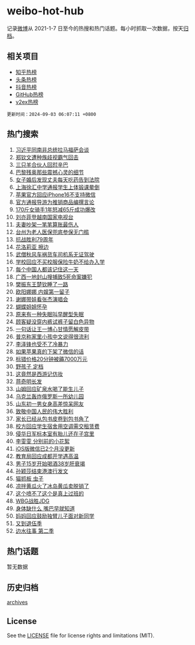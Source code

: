 # weibo-hot-hub

记录[微博](https://www.weibo.com)从 2021-1-7 日至今的热搜和热门话题。每小时抓取一次数据，按天[归档](archives)。

## 相关项目

- [知乎热榜](https://github.com/lonnyzhang423/zhihu-hot-hub)
- [头条热榜](https://github.com/lonnyzhang423/toutiao-hot-hub)
- [抖音热榜](https://github.com/lonnyzhang423/douyin-hot-hub)
- [GitHub热榜](https://github.com/lonnyzhang423/github-hot-hub)
- [v2ex热榜](https://github.com/lonnyzhang423/v2ex-hot-hub)


`更新时间：2024-09-03 06:07:11 +0800`

## 热门搜索

1. [习近平同南非总统拉马福萨会谈](https://m.weibo.cn/search?containerid=100103type%3D1%26t%3D10%26q%3D%23%E4%B9%A0%E8%BF%91%E5%B9%B3%E5%90%8C%E5%8D%97%E9%9D%9E%E6%80%BB%E7%BB%9F%E6%8B%89%E9%A9%AC%E7%A6%8F%E8%90%A8%E4%BC%9A%E8%B0%88%23&stream_entry_id=51&isnewpage=1&extparam=seat%3D1%26stream_entry_id%3D51%26c_type%3D51%26q%3D%2523%25E4%25B9%25A0%25E8%25BF%2591%25E5%25B9%25B3%25E5%2590%258C%25E5%258D%2597%25E9%259D%259E%25E6%2580%25BB%25E7%25BB%259F%25E6%258B%2589%25E9%25A9%25AC%25E7%25A6%258F%25E8%2590%25A8%25E4%25BC%259A%25E8%25B0%2588%2523%26cate%3D10103%26dgr%3D0%26pos%3D0%26filter_type%3Drealtimehot%26display_time%3D1725314830%26pre_seqid%3D172531483056700656108)
1. [郑钦文遭种族歧视霸气回击](https://m.weibo.cn/search?containerid=100103type%3D1%26t%3D10%26q%3D%23%E9%83%91%E9%92%A6%E6%96%87%E9%81%AD%E7%A7%8D%E6%97%8F%E6%AD%A7%E8%A7%86%E9%9C%B8%E6%B0%94%E5%9B%9E%E5%87%BB%23&stream_entry_id=31&isnewpage=1&extparam=seat%3D1%26stream_entry_id%3D31%26flag%3D2%26filter_type%3Drealtimehot%26dgr%3D0%26c_type%3D31%26lcate%3D5001%26band_rank%3D1%26cate%3D5001%26realpos%3D1%26pos%3D0%26q%3D%2523%25E9%2583%2591%25E9%2592%25A6%25E6%2596%2587%25E9%2581%25AD%25E7%25A7%258D%25E6%2597%258F%25E6%25AD%25A7%25E8%25A7%2586%25E9%259C%25B8%25E6%25B0%2594%25E5%259B%259E%25E5%2587%25BB%2523%26display_time%3D1725314830%26pre_seqid%3D172531483056700656108)
1. [三只羊合伙人回怼辛巴](https://m.weibo.cn/search?containerid=100103type%3D1%26t%3D10%26q%3D%23%E4%B8%89%E5%8F%AA%E7%BE%8A%E5%90%88%E4%BC%99%E4%BA%BA%E5%9B%9E%E6%80%BC%E8%BE%9B%E5%B7%B4%23&stream_entry_id=31&isnewpage=1&extparam=seat%3D1%26stream_entry_id%3D31%26flag%3D2%26filter_type%3Drealtimehot%26dgr%3D0%26c_type%3D31%26lcate%3D5001%26band_rank%3D2%26cate%3D5001%26realpos%3D2%26pos%3D1%26q%3D%2523%25E4%25B8%2589%25E5%258F%25AA%25E7%25BE%258A%25E5%2590%2588%25E4%25BC%2599%25E4%25BA%25BA%25E5%259B%259E%25E6%2580%25BC%25E8%25BE%259B%25E5%25B7%25B4%2523%26display_time%3D1725314830%26pre_seqid%3D172531483056700656108)
1. [巴黎残奥那些震撼心灵的细节](https://m.weibo.cn/search?containerid=100103type%3D1%26t%3D10%26q%3D%23%E5%B7%B4%E9%BB%8E%E6%AE%8B%E5%A5%A5%E9%82%A3%E4%BA%9B%E9%9C%87%E6%92%BC%E5%BF%83%E7%81%B5%E7%9A%84%E7%BB%86%E8%8A%82%23&stream_entry_id=31&isnewpage=1&extparam=seat%3D1%26stream_entry_id%3D31%26flag%3D0%26filter_type%3Drealtimehot%26dgr%3D0%26c_type%3D31%26lcate%3D5001%26band_rank%3D3%26cate%3D5001%26realpos%3D3%26pos%3D2%26q%3D%2523%25E5%25B7%25B4%25E9%25BB%258E%25E6%25AE%258B%25E5%25A5%25A5%25E9%2582%25A3%25E4%25BA%259B%25E9%259C%2587%25E6%2592%25BC%25E5%25BF%2583%25E7%2581%25B5%25E7%259A%2584%25E7%25BB%2586%25E8%258A%2582%2523%26display_time%3D1725314830%26pre_seqid%3D172531483056700656108)
1. [女子婚后发现丈夫每天吃药告到法院](https://m.weibo.cn/search?containerid=100103type%3D1%26t%3D10%26q%3D%23%E5%A5%B3%E5%AD%90%E5%A9%9A%E5%90%8E%E5%8F%91%E7%8E%B0%E4%B8%88%E5%A4%AB%E6%AF%8F%E5%A4%A9%E5%90%83%E8%8D%AF%E5%91%8A%E5%88%B0%E6%B3%95%E9%99%A2%23&stream_entry_id=31&isnewpage=1&extparam=seat%3D1%26stream_entry_id%3D31%26flag%3D2%26filter_type%3Drealtimehot%26dgr%3D0%26c_type%3D31%26lcate%3D5001%26band_rank%3D4%26cate%3D5001%26realpos%3D4%26pos%3D3%26q%3D%2523%25E5%25A5%25B3%25E5%25AD%2590%25E5%25A9%259A%25E5%2590%258E%25E5%258F%2591%25E7%258E%25B0%25E4%25B8%2588%25E5%25A4%25AB%25E6%25AF%258F%25E5%25A4%25A9%25E5%2590%2583%25E8%258D%25AF%25E5%2591%258A%25E5%2588%25B0%25E6%25B3%2595%25E9%2599%25A2%2523%26display_time%3D1725314830%26pre_seqid%3D172531483056700656108)
1. [上海徐汇中学通报学生上体锻课晕倒](https://m.weibo.cn/search?containerid=100103type%3D1%26t%3D10%26q%3D%23%E4%B8%8A%E6%B5%B7%E5%BE%90%E6%B1%87%E4%B8%AD%E5%AD%A6%E9%80%9A%E6%8A%A5%E5%AD%A6%E7%94%9F%E4%B8%8A%E4%BD%93%E9%94%BB%E8%AF%BE%E6%99%95%E5%80%92%23&stream_entry_id=31&isnewpage=1&extparam=seat%3D1%26stream_entry_id%3D31%26flag%3D0%26filter_type%3Drealtimehot%26dgr%3D0%26c_type%3D31%26lcate%3D5001%26band_rank%3D5%26cate%3D5001%26realpos%3D5%26pos%3D4%26q%3D%2523%25E4%25B8%258A%25E6%25B5%25B7%25E5%25BE%2590%25E6%25B1%2587%25E4%25B8%25AD%25E5%25AD%25A6%25E9%2580%259A%25E6%258A%25A5%25E5%25AD%25A6%25E7%2594%259F%25E4%25B8%258A%25E4%25BD%2593%25E9%2594%25BB%25E8%25AF%25BE%25E6%2599%2595%25E5%2580%2592%2523%26display_time%3D1725314830%26pre_seqid%3D172531483056700656108)
1. [苹果官方回应iPhone16不支持微信](https://m.weibo.cn/search?containerid=100103type%3D1%26t%3D10%26q%3D%23%E8%8B%B9%E6%9E%9C%E5%AE%98%E6%96%B9%E5%9B%9E%E5%BA%94iPhone16%E4%B8%8D%E6%94%AF%E6%8C%81%E5%BE%AE%E4%BF%A1%23&stream_entry_id=31&isnewpage=1&extparam=seat%3D1%26stream_entry_id%3D31%26flag%3D2%26filter_type%3Drealtimehot%26dgr%3D0%26c_type%3D31%26lcate%3D5001%26band_rank%3D6%26cate%3D5001%26realpos%3D6%26pos%3D5%26q%3D%2523%25E8%258B%25B9%25E6%259E%259C%25E5%25AE%2598%25E6%2596%25B9%25E5%259B%259E%25E5%25BA%2594iPhone16%25E4%25B8%258D%25E6%2594%25AF%25E6%258C%2581%25E5%25BE%25AE%25E4%25BF%25A1%2523%26display_time%3D1725314830%26pre_seqid%3D172531483056700656108)
1. [官方通报导游为推销商品编撰言论](https://m.weibo.cn/search?containerid=100103type%3D1%26t%3D10%26q%3D%23%E5%AE%98%E6%96%B9%E9%80%9A%E6%8A%A5%E5%AF%BC%E6%B8%B8%E4%B8%BA%E6%8E%A8%E9%94%80%E5%95%86%E5%93%81%E7%BC%96%E6%92%B0%E8%A8%80%E8%AE%BA%23&stream_entry_id=31&isnewpage=1&extparam=seat%3D1%26stream_entry_id%3D31%26adid%3D253063%26filter_type%3Drealtimehot%26dgr%3D0%26c_type%3D31%26lcate%3D5001%26band_rank%3D7%26cate%3D5001%26is_ad_pos%3D1%26pos%3D6%26q%3D%2523%25E5%25AE%2598%25E6%2596%25B9%25E9%2580%259A%25E6%258A%25A5%25E5%25AF%25BC%25E6%25B8%25B8%25E4%25B8%25BA%25E6%258E%25A8%25E9%2594%2580%25E5%2595%2586%25E5%2593%2581%25E7%25BC%2596%25E6%2592%25B0%25E8%25A8%2580%25E8%25AE%25BA%2523%26display_time%3D1725314830%26pre_seqid%3D172531483056700656108)
1. [170斤女骑手1年怒减65斤成功爆改](https://m.weibo.cn/search?containerid=100103type%3D1%26t%3D10%26q%3D%23170%E6%96%A4%E5%A5%B3%E9%AA%91%E6%89%8B1%E5%B9%B4%E6%80%92%E5%87%8F65%E6%96%A4%E6%88%90%E5%8A%9F%E7%88%86%E6%94%B9%23&stream_entry_id=31&isnewpage=1&extparam=seat%3D1%26stream_entry_id%3D31%26flag%3D0%26filter_type%3Drealtimehot%26dgr%3D0%26c_type%3D31%26lcate%3D5001%26band_rank%3D7%26cate%3D5001%26realpos%3D7%26pos%3D7%26q%3D%2523170%25E6%2596%25A4%25E5%25A5%25B3%25E9%25AA%2591%25E6%2589%258B1%25E5%25B9%25B4%25E6%2580%2592%25E5%2587%258F65%25E6%2596%25A4%25E6%2588%2590%25E5%258A%259F%25E7%2588%2586%25E6%2594%25B9%2523%26display_time%3D1725314830%26pre_seqid%3D172531483056700656108)
1. [刘亦菲登越南国家电视台](https://m.weibo.cn/search?containerid=100103type%3D1%26t%3D10%26q%3D%23%E5%88%98%E4%BA%A6%E8%8F%B2%E7%99%BB%E8%B6%8A%E5%8D%97%E5%9B%BD%E5%AE%B6%E7%94%B5%E8%A7%86%E5%8F%B0%23&stream_entry_id=31&isnewpage=1&extparam=seat%3D1%26stream_entry_id%3D31%26flag%3D2%26filter_type%3Drealtimehot%26dgr%3D0%26c_type%3D31%26lcate%3D5001%26band_rank%3D8%26cate%3D5001%26realpos%3D8%26pos%3D8%26q%3D%2523%25E5%2588%2598%25E4%25BA%25A6%25E8%258F%25B2%25E7%2599%25BB%25E8%25B6%258A%25E5%258D%2597%25E5%259B%25BD%25E5%25AE%25B6%25E7%2594%25B5%25E8%25A7%2586%25E5%258F%25B0%2523%26display_time%3D1725314830%26pre_seqid%3D172531483056700656108)
1. [夫妻吵架一笔笔算账最伤人](https://m.weibo.cn/search?containerid=100103type%3D1%26t%3D10%26q%3D%E5%A4%AB%E5%A6%BB%E5%90%B5%E6%9E%B6%E4%B8%80%E7%AC%94%E7%AC%94%E7%AE%97%E8%B4%A6%E6%9C%80%E4%BC%A4%E4%BA%BA&stream_entry_id=31&isnewpage=1&extparam=seat%3D1%26stream_entry_id%3D31%26flag%3D2%26filter_type%3Drealtimehot%26dgr%3D0%26c_type%3D31%26lcate%3D5001%26band_rank%3D9%26cate%3D5001%26realpos%3D9%26pos%3D9%26q%3D%25E5%25A4%25AB%25E5%25A6%25BB%25E5%2590%25B5%25E6%259E%25B6%25E4%25B8%2580%25E7%25AC%2594%25E7%25AC%2594%25E7%25AE%2597%25E8%25B4%25A6%25E6%259C%2580%25E4%25BC%25A4%25E4%25BA%25BA%26display_time%3D1725314830%26pre_seqid%3D172531483056700656108)
1. [台州为老人医保兜底参保无门槛](https://m.weibo.cn/search?containerid=100103type%3D1%26t%3D10%26q%3D%23%E5%8F%B0%E5%B7%9E%E4%B8%BA%E8%80%81%E4%BA%BA%E5%8C%BB%E4%BF%9D%E5%85%9C%E5%BA%95%E5%8F%82%E4%BF%9D%E6%97%A0%E9%97%A8%E6%A7%9B%23&stream_entry_id=31&isnewpage=1&extparam=seat%3D1%26stream_entry_id%3D31%26flag%3D32768%26filter_type%3Drealtimehot%26dgr%3D0%26c_type%3D31%26lcate%3D5001%26band_rank%3D10%26cate%3D5001%26realpos%3D10%26pos%3D10%26q%3D%2523%25E5%258F%25B0%25E5%25B7%259E%25E4%25B8%25BA%25E8%2580%2581%25E4%25BA%25BA%25E5%258C%25BB%25E4%25BF%259D%25E5%2585%259C%25E5%25BA%2595%25E5%258F%2582%25E4%25BF%259D%25E6%2597%25A0%25E9%2597%25A8%25E6%25A7%259B%2523%26display_time%3D1725314830%26pre_seqid%3D172531483056700656108)
1. [抗战胜利79周年](https://m.weibo.cn/search?containerid=100103type%3D1%26t%3D10%26q%3D%23%E6%8A%97%E6%88%98%E8%83%9C%E5%88%A979%E5%91%A8%E5%B9%B4%23&stream_entry_id=31&isnewpage=1&extparam=seat%3D1%26stream_entry_id%3D31%26flag%3D0%26filter_type%3Drealtimehot%26dgr%3D0%26c_type%3D31%26lcate%3D5001%26band_rank%3D11%26cate%3D5001%26realpos%3D11%26pos%3D11%26q%3D%2523%25E6%258A%2597%25E6%2588%2598%25E8%2583%259C%25E5%2588%25A979%25E5%2591%25A8%25E5%25B9%25B4%2523%26display_time%3D1725314830%26pre_seqid%3D172531483056700656108)
1. [花洛莉亚 擦边](https://m.weibo.cn/search?containerid=100103type%3D1%26t%3D10%26q%3D%E8%8A%B1%E6%B4%9B%E8%8E%89%E4%BA%9A+%E6%93%A6%E8%BE%B9&stream_entry_id=31&isnewpage=1&extparam=seat%3D1%26stream_entry_id%3D31%26flag%3D2%26filter_type%3Drealtimehot%26dgr%3D0%26c_type%3D31%26lcate%3D5001%26band_rank%3D12%26cate%3D5001%26realpos%3D12%26pos%3D12%26q%3D%25E8%258A%25B1%25E6%25B4%259B%25E8%258E%2589%25E4%25BA%259A%2520%25E6%2593%25A6%25E8%25BE%25B9%26display_time%3D1725314830%26pre_seqid%3D172531483056700656108)
1. [武僧秋风车祸货车司机系无证驾驶](https://m.weibo.cn/search?containerid=100103type%3D1%26t%3D10%26q%3D%23%E6%AD%A6%E5%83%A7%E7%A7%8B%E9%A3%8E%E8%BD%A6%E7%A5%B8%E8%B4%A7%E8%BD%A6%E5%8F%B8%E6%9C%BA%E7%B3%BB%E6%97%A0%E8%AF%81%E9%A9%BE%E9%A9%B6%23&stream_entry_id=31&isnewpage=1&extparam=seat%3D1%26stream_entry_id%3D31%26flag%3D0%26filter_type%3Drealtimehot%26dgr%3D0%26c_type%3D31%26lcate%3D5001%26band_rank%3D13%26cate%3D5001%26realpos%3D13%26pos%3D13%26q%3D%2523%25E6%25AD%25A6%25E5%2583%25A7%25E7%25A7%258B%25E9%25A3%258E%25E8%25BD%25A6%25E7%25A5%25B8%25E8%25B4%25A7%25E8%25BD%25A6%25E5%258F%25B8%25E6%259C%25BA%25E7%25B3%25BB%25E6%2597%25A0%25E8%25AF%2581%25E9%25A9%25BE%25E9%25A9%25B6%2523%26display_time%3D1725314830%26pre_seqid%3D172531483056700656108)
1. [学校回应不买校服保险牛奶不给办入学](https://m.weibo.cn/search?containerid=100103type%3D1%26t%3D10%26q%3D%23%E5%AD%A6%E6%A0%A1%E5%9B%9E%E5%BA%94%E4%B8%8D%E4%B9%B0%E6%A0%A1%E6%9C%8D%E4%BF%9D%E9%99%A9%E7%89%9B%E5%A5%B6%E4%B8%8D%E7%BB%99%E5%8A%9E%E5%85%A5%E5%AD%A6%23&stream_entry_id=31&isnewpage=1&extparam=seat%3D1%26stream_entry_id%3D31%26flag%3D0%26filter_type%3Drealtimehot%26dgr%3D0%26c_type%3D31%26lcate%3D5001%26band_rank%3D14%26cate%3D5001%26realpos%3D14%26pos%3D14%26q%3D%2523%25E5%25AD%25A6%25E6%25A0%25A1%25E5%259B%259E%25E5%25BA%2594%25E4%25B8%258D%25E4%25B9%25B0%25E6%25A0%25A1%25E6%259C%258D%25E4%25BF%259D%25E9%2599%25A9%25E7%2589%259B%25E5%25A5%25B6%25E4%25B8%258D%25E7%25BB%2599%25E5%258A%259E%25E5%2585%25A5%25E5%25AD%25A6%2523%26display_time%3D1725314830%26pre_seqid%3D172531483056700656108)
1. [每个中国人都该记住这一天](https://m.weibo.cn/search?containerid=100103type%3D1%26t%3D10%26q%3D%23%E6%AF%8F%E4%B8%AA%E4%B8%AD%E5%9B%BD%E4%BA%BA%E9%83%BD%E8%AF%A5%E8%AE%B0%E4%BD%8F%E8%BF%99%E4%B8%80%E5%A4%A9%23&stream_entry_id=31&isnewpage=1&extparam=seat%3D1%26stream_entry_id%3D31%26flag%3D0%26filter_type%3Drealtimehot%26dgr%3D0%26c_type%3D31%26lcate%3D5001%26band_rank%3D15%26cate%3D5001%26realpos%3D15%26pos%3D15%26q%3D%2523%25E6%25AF%258F%25E4%25B8%25AA%25E4%25B8%25AD%25E5%259B%25BD%25E4%25BA%25BA%25E9%2583%25BD%25E8%25AF%25A5%25E8%25AE%25B0%25E4%25BD%258F%25E8%25BF%2599%25E4%25B8%2580%25E5%25A4%25A9%2523%26display_time%3D1725314830%26pre_seqid%3D172531483056700656108)
1. [广西一地封山搜捕致5死命案嫌犯](https://m.weibo.cn/search?containerid=100103type%3D1%26t%3D10%26q%3D%23%E5%B9%BF%E8%A5%BF%E4%B8%80%E5%9C%B0%E5%B0%81%E5%B1%B1%E6%90%9C%E6%8D%95%E8%87%B45%E6%AD%BB%E5%91%BD%E6%A1%88%E5%AB%8C%E7%8A%AF%23&stream_entry_id=31&isnewpage=1&extparam=seat%3D1%26stream_entry_id%3D31%26flag%3D0%26filter_type%3Drealtimehot%26dgr%3D0%26c_type%3D31%26lcate%3D5001%26band_rank%3D16%26cate%3D5001%26realpos%3D16%26pos%3D16%26q%3D%2523%25E5%25B9%25BF%25E8%25A5%25BF%25E4%25B8%2580%25E5%259C%25B0%25E5%25B0%2581%25E5%25B1%25B1%25E6%2590%259C%25E6%258D%2595%25E8%2587%25B45%25E6%25AD%25BB%25E5%2591%25BD%25E6%25A1%2588%25E5%25AB%258C%25E7%258A%25AF%2523%26display_time%3D1725314830%26pre_seqid%3D172531483056700656108)
1. [樊振东王楚钦睡了一路](https://m.weibo.cn/search?containerid=100103type%3D1%26t%3D10%26q%3D%23%E6%A8%8A%E6%8C%AF%E4%B8%9C%E7%8E%8B%E6%A5%9A%E9%92%A6%E7%9D%A1%E4%BA%86%E4%B8%80%E8%B7%AF%23&stream_entry_id=31&isnewpage=1&extparam=seat%3D1%26stream_entry_id%3D31%26flag%3D0%26filter_type%3Drealtimehot%26dgr%3D0%26c_type%3D31%26lcate%3D5001%26band_rank%3D17%26cate%3D5001%26realpos%3D17%26pos%3D17%26q%3D%2523%25E6%25A8%258A%25E6%258C%25AF%25E4%25B8%259C%25E7%258E%258B%25E6%25A5%259A%25E9%2592%25A6%25E7%259D%25A1%25E4%25BA%2586%25E4%25B8%2580%25E8%25B7%25AF%2523%26display_time%3D1725314830%26pre_seqid%3D172531483056700656108)
1. [欧阳娜娜 内娱第一留子](https://m.weibo.cn/search?containerid=100103type%3D1%26t%3D10%26q%3D%E6%AC%A7%E9%98%B3%E5%A8%9C%E5%A8%9C+%E5%86%85%E5%A8%B1%E7%AC%AC%E4%B8%80%E7%95%99%E5%AD%90&stream_entry_id=31&isnewpage=1&extparam=seat%3D1%26stream_entry_id%3D31%26flag%3D0%26filter_type%3Drealtimehot%26dgr%3D0%26c_type%3D31%26lcate%3D5001%26band_rank%3D18%26cate%3D5001%26realpos%3D18%26pos%3D18%26q%3D%25E6%25AC%25A7%25E9%2598%25B3%25E5%25A8%259C%25E5%25A8%259C%2520%25E5%2586%2585%25E5%25A8%25B1%25E7%25AC%25AC%25E4%25B8%2580%25E7%2595%2599%25E5%25AD%2590%26display_time%3D1725314830%26pre_seqid%3D172531483056700656108)
1. [谢娜带娃看张杰演唱会](https://m.weibo.cn/search?containerid=100103type%3D1%26t%3D10%26q%3D%23%E8%B0%A2%E5%A8%9C%E5%B8%A6%E5%A8%83%E7%9C%8B%E5%BC%A0%E6%9D%B0%E6%BC%94%E5%94%B1%E4%BC%9A%23&stream_entry_id=31&isnewpage=1&extparam=seat%3D1%26stream_entry_id%3D31%26flag%3D0%26filter_type%3Drealtimehot%26dgr%3D0%26c_type%3D31%26lcate%3D5001%26band_rank%3D19%26cate%3D5001%26realpos%3D19%26pos%3D19%26q%3D%2523%25E8%25B0%25A2%25E5%25A8%259C%25E5%25B8%25A6%25E5%25A8%2583%25E7%259C%258B%25E5%25BC%25A0%25E6%259D%25B0%25E6%25BC%2594%25E5%2594%25B1%25E4%25BC%259A%2523%26display_time%3D1725314830%26pre_seqid%3D172531483056700656108)
1. [蝴蝶姐姐怀孕](https://m.weibo.cn/search?containerid=100103type%3D1%26t%3D10%26q%3D%23%E8%9D%B4%E8%9D%B6%E5%A7%90%E5%A7%90%E6%80%80%E5%AD%95%23&stream_entry_id=31&isnewpage=1&extparam=seat%3D1%26stream_entry_id%3D31%26flag%3D0%26filter_type%3Drealtimehot%26dgr%3D0%26c_type%3D31%26lcate%3D5001%26band_rank%3D20%26cate%3D5001%26realpos%3D20%26pos%3D20%26q%3D%2523%25E8%259D%25B4%25E8%259D%25B6%25E5%25A7%2590%25E5%25A7%2590%25E6%2580%2580%25E5%25AD%2595%2523%26display_time%3D1725314830%26pre_seqid%3D172531483056700656108)
1. [原来有一种失眠叫早醒型失眠](https://m.weibo.cn/search?containerid=100103type%3D1%26t%3D10%26q%3D%23%E5%8E%9F%E6%9D%A5%E6%9C%89%E4%B8%80%E7%A7%8D%E5%A4%B1%E7%9C%A0%E5%8F%AB%E6%97%A9%E9%86%92%E5%9E%8B%E5%A4%B1%E7%9C%A0%23&stream_entry_id=31&isnewpage=1&extparam=seat%3D1%26stream_entry_id%3D31%26flag%3D0%26filter_type%3Drealtimehot%26dgr%3D0%26c_type%3D31%26lcate%3D5001%26band_rank%3D21%26cate%3D5001%26realpos%3D21%26pos%3D21%26q%3D%2523%25E5%258E%259F%25E6%259D%25A5%25E6%259C%2589%25E4%25B8%2580%25E7%25A7%258D%25E5%25A4%25B1%25E7%259C%25A0%25E5%258F%25AB%25E6%2597%25A9%25E9%2586%2592%25E5%259E%258B%25E5%25A4%25B1%25E7%259C%25A0%2523%26display_time%3D1725314830%26pre_seqid%3D172531483056700656108)
1. [顾客疑没穿内裤试裤子留白色异物](https://m.weibo.cn/search?containerid=100103type%3D1%26t%3D10%26q%3D%23%E9%A1%BE%E5%AE%A2%E7%96%91%E6%B2%A1%E7%A9%BF%E5%86%85%E8%A3%A4%E8%AF%95%E8%A3%A4%E5%AD%90%E7%95%99%E7%99%BD%E8%89%B2%E5%BC%82%E7%89%A9%23&stream_entry_id=31&isnewpage=1&extparam=seat%3D1%26stream_entry_id%3D31%26flag%3D0%26filter_type%3Drealtimehot%26dgr%3D0%26c_type%3D31%26lcate%3D5001%26band_rank%3D22%26cate%3D5001%26realpos%3D22%26pos%3D22%26q%3D%2523%25E9%25A1%25BE%25E5%25AE%25A2%25E7%2596%2591%25E6%25B2%25A1%25E7%25A9%25BF%25E5%2586%2585%25E8%25A3%25A4%25E8%25AF%2595%25E8%25A3%25A4%25E5%25AD%2590%25E7%2595%2599%25E7%2599%25BD%25E8%2589%25B2%25E5%25BC%2582%25E7%2589%25A9%2523%26display_time%3D1725314830%26pre_seqid%3D172531483056700656108)
1. [一句话让王一博心甘情愿解皮带](https://m.weibo.cn/search?containerid=100103type%3D1%26t%3D10%26q%3D%E4%B8%80%E5%8F%A5%E8%AF%9D%E8%AE%A9%E7%8E%8B%E4%B8%80%E5%8D%9A%E5%BF%83%E7%94%98%E6%83%85%E6%84%BF%E8%A7%A3%E7%9A%AE%E5%B8%A6&stream_entry_id=31&isnewpage=1&extparam=seat%3D1%26stream_entry_id%3D31%26flag%3D2%26filter_type%3Drealtimehot%26dgr%3D0%26c_type%3D31%26lcate%3D5001%26band_rank%3D23%26cate%3D5001%26realpos%3D23%26pos%3D23%26q%3D%25E4%25B8%2580%25E5%258F%25A5%25E8%25AF%259D%25E8%25AE%25A9%25E7%258E%258B%25E4%25B8%2580%25E5%258D%259A%25E5%25BF%2583%25E7%2594%2598%25E6%2583%2585%25E6%2584%25BF%25E8%25A7%25A3%25E7%259A%25AE%25E5%25B8%25A6%26display_time%3D1725314830%26pre_seqid%3D172531483056700656108)
1. [普京称家里小孩中文说得很流利](https://m.weibo.cn/search?containerid=100103type%3D1%26t%3D10%26q%3D%23%E6%99%AE%E4%BA%AC%E7%A7%B0%E5%AE%B6%E9%87%8C%E5%B0%8F%E5%AD%A9%E4%B8%AD%E6%96%87%E8%AF%B4%E5%BE%97%E5%BE%88%E6%B5%81%E5%88%A9%23&stream_entry_id=31&isnewpage=1&extparam=seat%3D1%26stream_entry_id%3D31%26flag%3D0%26filter_type%3Drealtimehot%26dgr%3D0%26c_type%3D31%26lcate%3D5001%26band_rank%3D24%26cate%3D5001%26realpos%3D24%26pos%3D24%26q%3D%2523%25E6%2599%25AE%25E4%25BA%25AC%25E7%25A7%25B0%25E5%25AE%25B6%25E9%2587%258C%25E5%25B0%258F%25E5%25AD%25A9%25E4%25B8%25AD%25E6%2596%2587%25E8%25AF%25B4%25E5%25BE%2597%25E5%25BE%2588%25E6%25B5%2581%25E5%2588%25A9%2523%26display_time%3D1725314830%26pre_seqid%3D172531483056700656108)
1. [李泽锋也受不了冷暴力](https://m.weibo.cn/search?containerid=100103type%3D1%26t%3D10%26q%3D%E6%9D%8E%E6%B3%BD%E9%94%8B%E4%B9%9F%E5%8F%97%E4%B8%8D%E4%BA%86%E5%86%B7%E6%9A%B4%E5%8A%9B&stream_entry_id=31&isnewpage=1&extparam=seat%3D1%26stream_entry_id%3D31%26flag%3D0%26filter_type%3Drealtimehot%26dgr%3D0%26c_type%3D31%26lcate%3D5001%26band_rank%3D25%26cate%3D5001%26realpos%3D25%26pos%3D25%26q%3D%25E6%259D%258E%25E6%25B3%25BD%25E9%2594%258B%25E4%25B9%259F%25E5%258F%2597%25E4%25B8%258D%25E4%25BA%2586%25E5%2586%25B7%25E6%259A%25B4%25E5%258A%259B%26display_time%3D1725314830%26pre_seqid%3D172531483056700656108)
1. [如果苹果真的下架了微信的话](https://m.weibo.cn/search?containerid=100103type%3D1%26t%3D10%26q%3D%23%E5%A6%82%E6%9E%9C%E8%8B%B9%E6%9E%9C%E7%9C%9F%E7%9A%84%E4%B8%8B%E6%9E%B6%E4%BA%86%E5%BE%AE%E4%BF%A1%E7%9A%84%E8%AF%9D%23&stream_entry_id=31&isnewpage=1&extparam=seat%3D1%26stream_entry_id%3D31%26flag%3D0%26filter_type%3Drealtimehot%26dgr%3D0%26c_type%3D31%26lcate%3D5001%26band_rank%3D26%26cate%3D5001%26realpos%3D26%26pos%3D26%26q%3D%2523%25E5%25A6%2582%25E6%259E%259C%25E8%258B%25B9%25E6%259E%259C%25E7%259C%259F%25E7%259A%2584%25E4%25B8%258B%25E6%259E%25B6%25E4%25BA%2586%25E5%25BE%25AE%25E4%25BF%25A1%25E7%259A%2584%25E8%25AF%259D%2523%26display_time%3D1725314830%26pre_seqid%3D172531483056700656108)
1. [标错价格20分钟被薅7000万元](https://m.weibo.cn/search?containerid=100103type%3D1%26t%3D10%26q%3D%23%E6%A0%87%E9%94%99%E4%BB%B7%E6%A0%BC20%E5%88%86%E9%92%9F%E8%A2%AB%E8%96%857000%E4%B8%87%E5%85%83%23&stream_entry_id=31&isnewpage=1&extparam=seat%3D1%26stream_entry_id%3D31%26flag%3D0%26filter_type%3Drealtimehot%26dgr%3D0%26c_type%3D31%26lcate%3D5001%26band_rank%3D27%26cate%3D5001%26realpos%3D27%26pos%3D27%26q%3D%2523%25E6%25A0%2587%25E9%2594%2599%25E4%25BB%25B7%25E6%25A0%25BC20%25E5%2588%2586%25E9%2592%259F%25E8%25A2%25AB%25E8%2596%25857000%25E4%25B8%2587%25E5%2585%2583%2523%26display_time%3D1725314830%26pre_seqid%3D172531483056700656108)
1. [野孩子 定档](https://m.weibo.cn/search?containerid=100103type%3D1%26t%3D10%26q%3D%E9%87%8E%E5%AD%A9%E5%AD%90+%E5%AE%9A%E6%A1%A3&stream_entry_id=31&isnewpage=1&extparam=seat%3D1%26stream_entry_id%3D31%26flag%3D0%26filter_type%3Drealtimehot%26dgr%3D0%26c_type%3D31%26lcate%3D5001%26band_rank%3D28%26cate%3D5001%26realpos%3D28%26pos%3D28%26q%3D%25E9%2587%258E%25E5%25AD%25A9%25E5%25AD%2590%2520%25E5%25AE%259A%25E6%25A1%25A3%26display_time%3D1725314830%26pre_seqid%3D172531483056700656108)
1. [这竟然是西游记仿妆](https://m.weibo.cn/search?containerid=100103type%3D1%26t%3D10%26q%3D%E8%BF%99%E7%AB%9F%E7%84%B6%E6%98%AF%E8%A5%BF%E6%B8%B8%E8%AE%B0%E4%BB%BF%E5%A6%86&stream_entry_id=31&isnewpage=1&extparam=seat%3D1%26stream_entry_id%3D31%26flag%3D0%26filter_type%3Drealtimehot%26dgr%3D0%26c_type%3D31%26lcate%3D5001%26band_rank%3D29%26cate%3D5001%26realpos%3D29%26pos%3D29%26q%3D%25E8%25BF%2599%25E7%25AB%259F%25E7%2584%25B6%25E6%2598%25AF%25E8%25A5%25BF%25E6%25B8%25B8%25E8%25AE%25B0%25E4%25BB%25BF%25E5%25A6%2586%26display_time%3D1725314830%26pre_seqid%3D172531483056700656108)
1. [蒋奇明长发](https://m.weibo.cn/search?containerid=100103type%3D1%26t%3D10%26q%3D%E8%92%8B%E5%A5%87%E6%98%8E%E9%95%BF%E5%8F%91&stream_entry_id=31&isnewpage=1&extparam=seat%3D1%26stream_entry_id%3D31%26flag%3D0%26filter_type%3Drealtimehot%26dgr%3D0%26c_type%3D31%26lcate%3D5001%26band_rank%3D30%26cate%3D5001%26realpos%3D30%26pos%3D30%26q%3D%25E8%2592%258B%25E5%25A5%2587%25E6%2598%258E%25E9%2595%25BF%25E5%258F%2591%26display_time%3D1725314830%26pre_seqid%3D172531483056700656108)
1. [山姆回应矿泉水喝了能生儿子](https://m.weibo.cn/search?containerid=100103type%3D1%26t%3D10%26q%3D%23%E5%B1%B1%E5%A7%86%E5%9B%9E%E5%BA%94%E7%9F%BF%E6%B3%89%E6%B0%B4%E5%96%9D%E4%BA%86%E8%83%BD%E7%94%9F%E5%84%BF%E5%AD%90%23&stream_entry_id=31&isnewpage=1&extparam=seat%3D1%26stream_entry_id%3D31%26flag%3D0%26filter_type%3Drealtimehot%26dgr%3D0%26c_type%3D31%26lcate%3D5001%26band_rank%3D31%26cate%3D5001%26realpos%3D31%26pos%3D31%26q%3D%2523%25E5%25B1%25B1%25E5%25A7%2586%25E5%259B%259E%25E5%25BA%2594%25E7%259F%25BF%25E6%25B3%2589%25E6%25B0%25B4%25E5%2596%259D%25E4%25BA%2586%25E8%2583%25BD%25E7%2594%259F%25E5%2584%25BF%25E5%25AD%2590%2523%26display_time%3D1725314830%26pre_seqid%3D172531483056700656108)
1. [乌克兰轰炸俄罗斯一所幼儿园](https://m.weibo.cn/search?containerid=100103type%3D1%26t%3D10%26q%3D%23%E4%B9%8C%E5%85%8B%E5%85%B0%E8%BD%B0%E7%82%B8%E4%BF%84%E7%BD%97%E6%96%AF%E4%B8%80%E6%89%80%E5%B9%BC%E5%84%BF%E5%9B%AD%23&stream_entry_id=31&isnewpage=1&extparam=seat%3D1%26stream_entry_id%3D31%26flag%3D0%26filter_type%3Drealtimehot%26dgr%3D0%26c_type%3D31%26lcate%3D5001%26band_rank%3D32%26cate%3D5001%26realpos%3D32%26pos%3D32%26q%3D%2523%25E4%25B9%258C%25E5%2585%258B%25E5%2585%25B0%25E8%25BD%25B0%25E7%2582%25B8%25E4%25BF%2584%25E7%25BD%2597%25E6%2596%25AF%25E4%25B8%2580%25E6%2589%2580%25E5%25B9%25BC%25E5%2584%25BF%25E5%259B%25AD%2523%26display_time%3D1725314830%26pre_seqid%3D172531483056700656108)
1. [山东初一男女身高差惊呆网友](https://m.weibo.cn/search?containerid=100103type%3D1%26t%3D10%26q%3D%23%E5%B1%B1%E4%B8%9C%E5%88%9D%E4%B8%80%E7%94%B7%E5%A5%B3%E8%BA%AB%E9%AB%98%E5%B7%AE%E6%83%8A%E5%91%86%E7%BD%91%E5%8F%8B%23&stream_entry_id=31&isnewpage=1&extparam=seat%3D1%26stream_entry_id%3D31%26flag%3D1%26filter_type%3Drealtimehot%26dgr%3D0%26c_type%3D31%26lcate%3D5001%26band_rank%3D33%26cate%3D5001%26realpos%3D33%26pos%3D33%26q%3D%2523%25E5%25B1%25B1%25E4%25B8%259C%25E5%2588%259D%25E4%25B8%2580%25E7%2594%25B7%25E5%25A5%25B3%25E8%25BA%25AB%25E9%25AB%2598%25E5%25B7%25AE%25E6%2583%258A%25E5%2591%2586%25E7%25BD%2591%25E5%258F%258B%2523%26display_time%3D1725314830%26pre_seqid%3D172531483056700656108)
1. [致敬中国人民的伟大胜利](https://m.weibo.cn/search?containerid=100103type%3D1%26t%3D10%26q%3D%23%E8%87%B4%E6%95%AC%E4%B8%AD%E5%9B%BD%E4%BA%BA%E6%B0%91%E7%9A%84%E4%BC%9F%E5%A4%A7%E8%83%9C%E5%88%A9%23&stream_entry_id=31&isnewpage=1&extparam=seat%3D1%26stream_entry_id%3D31%26flag%3D0%26filter_type%3Drealtimehot%26dgr%3D0%26c_type%3D31%26lcate%3D5001%26band_rank%3D34%26cate%3D5001%26realpos%3D34%26pos%3D34%26q%3D%2523%25E8%2587%25B4%25E6%2595%25AC%25E4%25B8%25AD%25E5%259B%25BD%25E4%25BA%25BA%25E6%25B0%2591%25E7%259A%2584%25E4%25BC%259F%25E5%25A4%25A7%25E8%2583%259C%25E5%2588%25A9%2523%26display_time%3D1725314830%26pre_seqid%3D172531483056700656108)
1. [家长已经从包书皮卷到包书角了](https://m.weibo.cn/search?containerid=100103type%3D1%26t%3D10%26q%3D%23%E5%AE%B6%E9%95%BF%E5%B7%B2%E7%BB%8F%E4%BB%8E%E5%8C%85%E4%B9%A6%E7%9A%AE%E5%8D%B7%E5%88%B0%E5%8C%85%E4%B9%A6%E8%A7%92%E4%BA%86%23&stream_entry_id=31&isnewpage=1&extparam=seat%3D1%26stream_entry_id%3D31%26flag%3D0%26filter_type%3Drealtimehot%26dgr%3D0%26c_type%3D31%26lcate%3D5001%26band_rank%3D35%26cate%3D5001%26realpos%3D35%26pos%3D35%26q%3D%2523%25E5%25AE%25B6%25E9%2595%25BF%25E5%25B7%25B2%25E7%25BB%258F%25E4%25BB%258E%25E5%258C%2585%25E4%25B9%25A6%25E7%259A%25AE%25E5%258D%25B7%25E5%2588%25B0%25E5%258C%2585%25E4%25B9%25A6%25E8%25A7%2592%25E4%25BA%2586%2523%26display_time%3D1725314830%26pre_seqid%3D172531483056700656108)
1. [校方回应学生宿舍用空调需交租赁费](https://m.weibo.cn/search?containerid=100103type%3D1%26t%3D10%26q%3D%23%E6%A0%A1%E6%96%B9%E5%9B%9E%E5%BA%94%E5%AD%A6%E7%94%9F%E5%AE%BF%E8%88%8D%E7%94%A8%E7%A9%BA%E8%B0%83%E9%9C%80%E4%BA%A4%E7%A7%9F%E8%B5%81%E8%B4%B9%23&stream_entry_id=31&isnewpage=1&extparam=seat%3D1%26stream_entry_id%3D31%26flag%3D1%26filter_type%3Drealtimehot%26dgr%3D0%26c_type%3D31%26lcate%3D5001%26band_rank%3D36%26cate%3D5001%26realpos%3D36%26pos%3D36%26q%3D%2523%25E6%25A0%25A1%25E6%2596%25B9%25E5%259B%259E%25E5%25BA%2594%25E5%25AD%25A6%25E7%2594%259F%25E5%25AE%25BF%25E8%2588%258D%25E7%2594%25A8%25E7%25A9%25BA%25E8%25B0%2583%25E9%259C%2580%25E4%25BA%25A4%25E7%25A7%259F%25E8%25B5%2581%25E8%25B4%25B9%2523%26display_time%3D1725314830%26pre_seqid%3D172531483056700656108)
1. [侵华日军标本室有胎儿还在子宫里](https://m.weibo.cn/search?containerid=100103type%3D1%26t%3D10%26q%3D%23%E4%BE%B5%E5%8D%8E%E6%97%A5%E5%86%9B%E6%A0%87%E6%9C%AC%E5%AE%A4%E6%9C%89%E8%83%8E%E5%84%BF%E8%BF%98%E5%9C%A8%E5%AD%90%E5%AE%AB%E9%87%8C%23&stream_entry_id=31&isnewpage=1&extparam=seat%3D1%26stream_entry_id%3D31%26flag%3D0%26filter_type%3Drealtimehot%26dgr%3D0%26c_type%3D31%26lcate%3D5001%26band_rank%3D37%26cate%3D5001%26realpos%3D37%26pos%3D37%26q%3D%2523%25E4%25BE%25B5%25E5%258D%258E%25E6%2597%25A5%25E5%2586%259B%25E6%25A0%2587%25E6%259C%25AC%25E5%25AE%25A4%25E6%259C%2589%25E8%2583%258E%25E5%2584%25BF%25E8%25BF%2598%25E5%259C%25A8%25E5%25AD%2590%25E5%25AE%25AB%25E9%2587%258C%2523%26display_time%3D1725314830%26pre_seqid%3D172531483056700656108)
1. [李雯雯 分别前的小花絮](https://m.weibo.cn/search?containerid=100103type%3D1%26t%3D10%26q%3D%E6%9D%8E%E9%9B%AF%E9%9B%AF+%E5%88%86%E5%88%AB%E5%89%8D%E7%9A%84%E5%B0%8F%E8%8A%B1%E7%B5%AE&stream_entry_id=31&isnewpage=1&extparam=seat%3D1%26stream_entry_id%3D31%26flag%3D0%26filter_type%3Drealtimehot%26dgr%3D0%26c_type%3D31%26lcate%3D5001%26band_rank%3D38%26cate%3D5001%26realpos%3D38%26pos%3D38%26q%3D%25E6%259D%258E%25E9%259B%25AF%25E9%259B%25AF%2520%25E5%2588%2586%25E5%2588%25AB%25E5%2589%258D%25E7%259A%2584%25E5%25B0%258F%25E8%258A%25B1%25E7%25B5%25AE%26display_time%3D1725314830%26pre_seqid%3D172531483056700656108)
1. [iOS版微信已2个月没更新](https://m.weibo.cn/search?containerid=100103type%3D1%26t%3D10%26q%3D%23iOS%E7%89%88%E5%BE%AE%E4%BF%A1%E5%B7%B22%E4%B8%AA%E6%9C%88%E6%B2%A1%E6%9B%B4%E6%96%B0%23&stream_entry_id=31&isnewpage=1&extparam=seat%3D1%26stream_entry_id%3D31%26flag%3D0%26filter_type%3Drealtimehot%26dgr%3D0%26c_type%3D31%26lcate%3D5001%26band_rank%3D39%26cate%3D5001%26realpos%3D39%26pos%3D39%26q%3D%2523iOS%25E7%2589%2588%25E5%25BE%25AE%25E4%25BF%25A1%25E5%25B7%25B22%25E4%25B8%25AA%25E6%259C%2588%25E6%25B2%25A1%25E6%259B%25B4%25E6%2596%25B0%2523%26display_time%3D1725314830%26pre_seqid%3D172531483056700656108)
1. [教育局回应成都开学遇高温](https://m.weibo.cn/search?containerid=100103type%3D1%26t%3D10%26q%3D%23%E6%95%99%E8%82%B2%E5%B1%80%E5%9B%9E%E5%BA%94%E6%88%90%E9%83%BD%E5%BC%80%E5%AD%A6%E9%81%87%E9%AB%98%E6%B8%A9%23&stream_entry_id=31&isnewpage=1&extparam=seat%3D1%26stream_entry_id%3D31%26flag%3D0%26filter_type%3Drealtimehot%26dgr%3D0%26c_type%3D31%26lcate%3D5001%26band_rank%3D40%26cate%3D5001%26realpos%3D40%26pos%3D40%26q%3D%2523%25E6%2595%2599%25E8%2582%25B2%25E5%25B1%2580%25E5%259B%259E%25E5%25BA%2594%25E6%2588%2590%25E9%2583%25BD%25E5%25BC%2580%25E5%25AD%25A6%25E9%2581%2587%25E9%25AB%2598%25E6%25B8%25A9%2523%26display_time%3D1725314830%26pre_seqid%3D172531483056700656108)
1. [男子15岁开始喝酒38岁肝衰竭](https://m.weibo.cn/search?containerid=100103type%3D1%26t%3D10%26q%3D%23%E7%94%B7%E5%AD%9015%E5%B2%81%E5%BC%80%E5%A7%8B%E5%96%9D%E9%85%9238%E5%B2%81%E8%82%9D%E8%A1%B0%E7%AB%AD%23&stream_entry_id=31&isnewpage=1&extparam=seat%3D1%26stream_entry_id%3D31%26flag%3D0%26filter_type%3Drealtimehot%26dgr%3D0%26c_type%3D31%26lcate%3D5001%26band_rank%3D41%26cate%3D5001%26realpos%3D41%26pos%3D41%26q%3D%2523%25E7%2594%25B7%25E5%25AD%259015%25E5%25B2%2581%25E5%25BC%2580%25E5%25A7%258B%25E5%2596%259D%25E9%2585%259238%25E5%25B2%2581%25E8%2582%259D%25E8%25A1%25B0%25E7%25AB%25AD%2523%26display_time%3D1725314830%26pre_seqid%3D172531483056700656108)
1. [孙颖莎结束港澳行发文](https://m.weibo.cn/search?containerid=100103type%3D1%26t%3D10%26q%3D%23%E5%AD%99%E9%A2%96%E8%8E%8E%E7%BB%93%E6%9D%9F%E6%B8%AF%E6%BE%B3%E8%A1%8C%E5%8F%91%E6%96%87%23&stream_entry_id=31&isnewpage=1&extparam=seat%3D1%26stream_entry_id%3D31%26flag%3D0%26filter_type%3Drealtimehot%26dgr%3D0%26c_type%3D31%26lcate%3D5001%26band_rank%3D42%26cate%3D5001%26realpos%3D42%26pos%3D42%26q%3D%2523%25E5%25AD%2599%25E9%25A2%2596%25E8%258E%258E%25E7%25BB%2593%25E6%259D%259F%25E6%25B8%25AF%25E6%25BE%25B3%25E8%25A1%258C%25E5%258F%2591%25E6%2596%2587%2523%26display_time%3D1725314830%26pre_seqid%3D172531483056700656108)
1. [猫抓板 虫子](https://m.weibo.cn/search?containerid=100103type%3D1%26t%3D10%26q%3D%E7%8C%AB%E6%8A%93%E6%9D%BF+%E8%99%AB%E5%AD%90&stream_entry_id=31&isnewpage=1&extparam=seat%3D1%26stream_entry_id%3D31%26flag%3D0%26filter_type%3Drealtimehot%26dgr%3D0%26c_type%3D31%26lcate%3D5001%26band_rank%3D43%26cate%3D5001%26realpos%3D43%26pos%3D43%26q%3D%25E7%258C%25AB%25E6%258A%2593%25E6%259D%25BF%2520%25E8%2599%25AB%25E5%25AD%2590%26display_time%3D1725314830%26pre_seqid%3D172531483056700656108)
1. [凉拌黄瓜火了冰岛黄瓜卖脱销了](https://m.weibo.cn/search?containerid=100103type%3D1%26t%3D10%26q%3D%23%E5%87%89%E6%8B%8C%E9%BB%84%E7%93%9C%E7%81%AB%E4%BA%86%E5%86%B0%E5%B2%9B%E9%BB%84%E7%93%9C%E5%8D%96%E8%84%B1%E9%94%80%E4%BA%86%23&stream_entry_id=31&isnewpage=1&extparam=seat%3D1%26stream_entry_id%3D31%26flag%3D0%26filter_type%3Drealtimehot%26dgr%3D0%26c_type%3D31%26lcate%3D5001%26band_rank%3D44%26cate%3D5001%26realpos%3D44%26pos%3D44%26q%3D%2523%25E5%2587%2589%25E6%258B%258C%25E9%25BB%2584%25E7%2593%259C%25E7%2581%25AB%25E4%25BA%2586%25E5%2586%25B0%25E5%25B2%259B%25E9%25BB%2584%25E7%2593%259C%25E5%258D%2596%25E8%2584%25B1%25E9%2594%2580%25E4%25BA%2586%2523%26display_time%3D1725314830%26pre_seqid%3D172531483056700656108)
1. [这个喷不了这个是真上过班的](https://m.weibo.cn/search?containerid=100103type%3D1%26t%3D10%26q%3D%23%E8%BF%99%E4%B8%AA%E5%96%B7%E4%B8%8D%E4%BA%86%E8%BF%99%E4%B8%AA%E6%98%AF%E7%9C%9F%E4%B8%8A%E8%BF%87%E7%8F%AD%E7%9A%84%23&stream_entry_id=31&isnewpage=1&extparam=seat%3D1%26stream_entry_id%3D31%26flag%3D0%26filter_type%3Drealtimehot%26dgr%3D0%26c_type%3D31%26lcate%3D5001%26band_rank%3D45%26cate%3D5001%26realpos%3D45%26pos%3D45%26q%3D%2523%25E8%25BF%2599%25E4%25B8%25AA%25E5%2596%25B7%25E4%25B8%258D%25E4%25BA%2586%25E8%25BF%2599%25E4%25B8%25AA%25E6%2598%25AF%25E7%259C%259F%25E4%25B8%258A%25E8%25BF%2587%25E7%258F%25AD%25E7%259A%2584%2523%26display_time%3D1725314830%26pre_seqid%3D172531483056700656108)
1. [WBG战胜JDG](https://m.weibo.cn/search?containerid=100103type%3D1%26t%3D10%26q%3D%23WBG%E6%88%98%E8%83%9CJDG%23&stream_entry_id=31&isnewpage=1&extparam=seat%3D1%26stream_entry_id%3D31%26flag%3D0%26filter_type%3Drealtimehot%26dgr%3D0%26c_type%3D31%26lcate%3D5001%26band_rank%3D46%26cate%3D5001%26realpos%3D46%26pos%3D46%26q%3D%2523WBG%25E6%2588%2598%25E8%2583%259CJDG%2523%26display_time%3D1725314830%26pre_seqid%3D172531483056700656108)
1. [身体缺什么 嘴巴早就知道](https://m.weibo.cn/search?containerid=100103type%3D1%26t%3D10%26q%3D%E8%BA%AB%E4%BD%93%E7%BC%BA%E4%BB%80%E4%B9%88+%E5%98%B4%E5%B7%B4%E6%97%A9%E5%B0%B1%E7%9F%A5%E9%81%93&stream_entry_id=31&isnewpage=1&extparam=seat%3D1%26stream_entry_id%3D31%26flag%3D0%26filter_type%3Drealtimehot%26dgr%3D0%26c_type%3D31%26lcate%3D5001%26band_rank%3D47%26cate%3D5001%26realpos%3D47%26pos%3D47%26q%3D%25E8%25BA%25AB%25E4%25BD%2593%25E7%25BC%25BA%25E4%25BB%2580%25E4%25B9%2588%2520%25E5%2598%25B4%25E5%25B7%25B4%25E6%2597%25A9%25E5%25B0%25B1%25E7%259F%25A5%25E9%2581%2593%26display_time%3D1725314830%26pre_seqid%3D172531483056700656108)
1. [妈妈回应鼓励独臂儿子面对新同学](https://m.weibo.cn/search?containerid=100103type%3D1%26t%3D10%26q%3D%23%E5%A6%88%E5%A6%88%E5%9B%9E%E5%BA%94%E9%BC%93%E5%8A%B1%E7%8B%AC%E8%87%82%E5%84%BF%E5%AD%90%E9%9D%A2%E5%AF%B9%E6%96%B0%E5%90%8C%E5%AD%A6%23&stream_entry_id=31&isnewpage=1&extparam=seat%3D1%26stream_entry_id%3D31%26flag%3D0%26filter_type%3Drealtimehot%26dgr%3D0%26c_type%3D31%26lcate%3D5001%26band_rank%3D48%26cate%3D5001%26realpos%3D48%26pos%3D48%26q%3D%2523%25E5%25A6%2588%25E5%25A6%2588%25E5%259B%259E%25E5%25BA%2594%25E9%25BC%2593%25E5%258A%25B1%25E7%258B%25AC%25E8%2587%2582%25E5%2584%25BF%25E5%25AD%2590%25E9%259D%25A2%25E5%25AF%25B9%25E6%2596%25B0%25E5%2590%258C%25E5%25AD%25A6%2523%26display_time%3D1725314830%26pre_seqid%3D172531483056700656108)
1. [又到退伍季](https://m.weibo.cn/search?containerid=100103type%3D1%26t%3D10%26q%3D%23%E5%8F%88%E5%88%B0%E9%80%80%E4%BC%8D%E5%AD%A3%23&stream_entry_id=31&isnewpage=1&extparam=seat%3D1%26stream_entry_id%3D31%26flag%3D1%26filter_type%3Drealtimehot%26dgr%3D0%26c_type%3D31%26lcate%3D5001%26band_rank%3D49%26cate%3D5001%26realpos%3D49%26pos%3D49%26q%3D%2523%25E5%258F%2588%25E5%2588%25B0%25E9%2580%2580%25E4%25BC%258D%25E5%25AD%25A3%2523%26display_time%3D1725314830%26pre_seqid%3D172531483056700656108)
1. [边水往事 第二季](https://m.weibo.cn/search?containerid=100103type%3D1%26t%3D10%26q%3D%E8%BE%B9%E6%B0%B4%E5%BE%80%E4%BA%8B+%E7%AC%AC%E4%BA%8C%E5%AD%A3&stream_entry_id=31&isnewpage=1&extparam=seat%3D1%26stream_entry_id%3D31%26flag%3D0%26filter_type%3Drealtimehot%26dgr%3D0%26c_type%3D31%26lcate%3D5001%26band_rank%3D50%26cate%3D5001%26realpos%3D50%26pos%3D50%26q%3D%25E8%25BE%25B9%25E6%25B0%25B4%25E5%25BE%2580%25E4%25BA%258B%2520%25E7%25AC%25AC%25E4%25BA%258C%25E5%25AD%25A3%26display_time%3D1725314830%26pre_seqid%3D172531483056700656108)

## 热门话题

暂无数据

## 历史归档

[archives](archives)

## License

See the [LICENSE](LICENSE) file for license rights and limitations (MIT).
